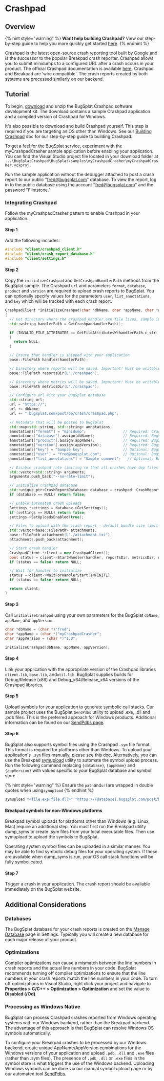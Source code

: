 # Crashpad

## Overview

{% hint style="warning" %}
**Want help building Crashpad?** View our step-by-step guide to help you more quickly get started [here](how-to-build-google-crashpad.md).
{% endhint %}

Crashpad is the latest open-source crash reporting tool built by Google and is the successor to the popular Breakpad crash reporter. Crashpad allows you to submit minidumps to a configured URL after a crash occurs in your product. The official Crashpad documentation is available [here](https://chromium.googlesource.com/crashpad/crashpad/+/master/README.md).  Crashpad and Breakpad are 'wire compatible.'  The crash reports created by both systems are processed similarly on our backend.

## Tutorial

To begin, [download](https://app.bugsplat.com/browse/download\_item.php/?item=crashpad) and unzip the BugSplat Crashpad software development kit. The download contains a sample Crashpad application and a compiled version of Crashpad for Windows.

It's also possible to download and build Crashpad yourself. This step is required if you are targeting an OS other than Windows. See our [Building Crashpad](how-to-build-google-crashpad.md) doc for our step-by-step guide to building Crashpad.

To get a feel for the BugSplat service, experiment with the myCrashpadCrasher sample application before enabling your application. You can find the Visual Studio project file located in your download folder at `...\BugSplatCrashpad\BugSplat\samples\myCrashpadCrasher\myCrashpadCrasher.vcxproj.`

Run the sample application without the debugger attached to post a crash report to our public "fred@bugsplat.com" database. To view the report, log in to the public database using the account "fred@bugsplat.com" and the password "Flintstone."

### Integrating Crashpad

Follow the myCrashpadCrasher pattern to enable Crashpad in your application.

#### Step 1

Add the following includes:

```cpp
#include "client/crashpad_client.h"
#include "client/crash_report_database.h"
#include "client/settings.h"
```

#### Step 2

Copy the `initializeCrashpad` and `GetCrashpadHandlerPath` methods from the BugSplat sample. The Crashpad `url` and parameters `format`, `database`, `product` and `version` are required to upload crash reports to BugSplat. You can optionally specify values for the parameters `user`, `list_annotations`, and `key` which will be tracked with each crash report.

```cpp
CrashpadClient *initializeCrashpad(char *dbName, char *appName, char *appVersion)
{
  // Get directory where the crashpad_handler.exe file lives, sample implementation of this method is provided in the myCrashpadCrasher sample
  std::wstring handlerPath = GetCrashpadHandlerPath();

  if (INVALID_FILE_ATTRIBUTES == GetFileAttributesW(handlerPath.c_str()))
  {
    return NULL;
  }

  // Ensure that handler is shipped with your application
  base::FilePath handler(handlerPath);

  // Directory where reports will be saved. Important! Must be writable or crashpad_handler will crash.
  base::FilePath reportsDir(L"./crashpad"); 

  // Directory where metrics will be saved. Important! Must be writable or crashpad_handler will crash.
  base::FilePath metricsDir(L"./crashpad"); 

  // Configure url with your BugSplat database
  std::string url;
  url = "https://";
  url += dbName;
  url += ".bugsplat.com/post/bp/crash/crashpad.php";

  // Metadata that will be posted to BugSplat
  std::map<std::string, std::string> annotations;
  annotations["format"] = "minidump";                 // Required: Crashpad setting to save crash as a minidump
  annotations["database"].assign(dbName);             // Required: BugSplat database
  annotations["product"].assign(appName);             // Required: BugSplat application name
  annotations["version"].assign(appVersion);          // Required: BugSplat version number
  annotations["key"] = "Sample key";                  // Optional: BugSplat key field
  annotations["user"] = "fred@bugsplat.com";          // Optional: BugSplat user email
  annotations["list_annotations"] = "Sample comment";	// Optional: BugSplat crash description

  // Disable crashpad rate limiting so that all crashes have dmp files
  std::vector<std::string> arguments;
  arguments.push_back("--no-rate-limit");

  // Initialize crashpad database
  std::unique_ptr<CrashReportDatabase> database = crashpad::CrashReportDatabase::Initialize(reportsDir);
  if (database == NULL) return false;

  // Enable automated crash uploads
  Settings *settings = database->GetSettings();
  if (settings == NULL) return false;
  settings->SetUploadsEnabled(true);

  // Files to upload with the crash report - default bundle size limit is 20MB
  std::vector<base::FilePath> attachments;
  base::FilePath attachment(L"./attachment.txt");
  attachments.push_back(attachment);

  // Start crash handler
  CrashpadClient *client = new CrashpadClient();
  bool status = client->StartHandler(handler, reportsDir, metricsDir, url, annotations, arguments, true, true, attachments);
  if (status == false) return NULL;

  // Wait for handler to initialize
  status = client->WaitForHandlerStart(INFINITE);
  if (status == false) return NULL;

  return client;
}
```

#### Step 3

Call `initializeCrashpad` using your own parameters for the BugSplat `dbName`, `appName`, and `appVersion`.

```cpp
char *dbName = (char *)"fred";
char *appName = (char *)"myCrashpadCrasher";
char *appVersion = (char *)"1.0";

initializeCrashpad(dbName, appName, appVersion);
```

#### Step 4

Link your application with the appropriate version of the Crashpad libraries `client.lib`, `base.lib`, and`util.lib`. BugSplat supplies builds for Debug/Release (x86) and Debug\_x64/Release\_x64 versions of the Crashpad libraries.

#### Step 5

Upload symbols for your application to generate symbolic call stacks. Our sample project uses the BugSplat `SendPdbs` utility to upload .exe, .dll and .pdb files. This is the preferred approach for Windows products. Additional information can be found on our [SendPdbs page](../../../../../education/faq/using-sendpdbs-to-automatically-upload-symbol-files.md).

#### Step 6

BugSplat also supports symbol files using the Crashpad `.sym` file format. This format is required for platforms other than Windows. To upload your application's `.sym` files manually, please see this [doc](../../../../development/working-with-symbol-files/how-to-manually-upload-symbols.md). Alternatively, you can use the Breakpad [symupload](https://github.com/google/breakpad/tree/master/src/tools/windows/symupload) utility to automate the symbol upload process. Run the following command replacing `{database}`, `{appName}` and `{appVersion}` with values specific to your BugSplat database and symbol store.

{% hint style="warning" %}
Ensure the `path`and`url`are wrapped in double quotes when using`symupload`
{% endhint %}

```bash
symupload "<file.exe|file.dll>" "https://{database}.bugsplat.com/post/bp/symbol/breakpadsymbols.php?appName={appName}&appVer={appVersion}"
```

#### Breakpad symbols for non-Windows platforms

Breakpad symbol uploads for platforms other than Windows (e.g. Linux, Mac) require an additional step.  You must first run the Breakpad utility dump\_syms to create .sym files from your local executable files.  Then use symupload to upload the symbols to BugSplat. &#x20;

Operating system symbol files can be uploaded in a similar manner.  You may be able to find symbolic debug files for your operating system.  If these are available when dump\_syms is run, your OS call stack functions will be fully symbolicated.

#### Step 7

Trigger a crash in your application. The crash report should be available immediately on the BugSplat website.

## Additional Considerations

### Databases

The BugSplat database for your crash reports is created on the [Manage Database](https://app.bugsplat.com/v2/settings/company/databases) page in Settings. Typically you will create a new database for each major release of your product.

### Optimizations

Compiler optimizations can cause a mismatch between the line numbers in crash reports and the actual line numbers in your code. BugSplat recommends turning off compiler optimizations to ensure that the line numbers in your crash reports match the line numbers in your code. To turn off optimizations in Visual Studio, right click your project and navigate to **Properties > C/C++ > Optimization > Optimization** and set the value to **Disabled (/Od)**.

### Processing as Windows Native

BugSplat can process Crashpad crashes reported from Windows operating systems with our Windows backend, rather than the Breakpad backend. The advantage of this approach is that BugSplat can resolve Windows OS symbols automatically.

To configure your Breakpad crashes to be processed by our Windows backend, create unique AppName/AppVersion combinations for the Windows versions of your application and upload `.pdb`, `.dll` and `.exe` files (rather than .sym files). The presence of `.pdb`, `.dll` or `.exe` files in the symbol store is what triggers the use of the Windows backend. Uploading Windows symbols can be done via our manual symbol upload page or by our automated tool [SendPdbs](../../../../../education/faq/using-sendpdbs-to-automatically-upload-symbol-files.md).
